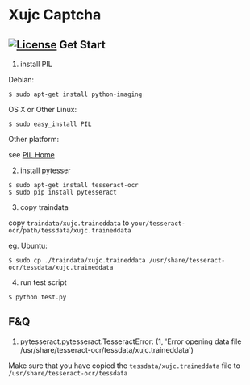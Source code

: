 Xujc Captcha
===
[![License](https://img.shields.io/badge/license-MIT-blue.svg)](./LICENSE)
Get Start
---
1. install PIL

  Debian:
  ```shell
  $ sudo apt-get install python-imaging
  ```
  OS X or Other Linux:
  ```shell
  $ sudo easy_install PIL
  ```
  Other platform:

  see [PIL Home](http://www.pythonware.com/products/pil/index.htm)

2. install pytesser

  ```shell
  $ sudo apt-get install tesseract-ocr
  $ sudo pip install pytesseract
  ```
3. copy traindata

  copy `traindata/xujc.traineddata` to `your/tesseract-ocr/path/tessdata/xujc.traineddata`

  eg. Ubuntu:

  ```shell
  $ sudo cp ./traindata/xujc.traineddata /usr/share/tesseract-ocr/tessdata/xujc.traineddata
  ```
4. run test script

  ```shell
  $ python test.py 
  ```

F&Q
---
1. pytesseract.pytesseract.TesseractError: (1, 'Error opening data file /usr/share/tesseract-ocr/tessdata/xujc.traineddata')

  Make sure that you have copied the `tessdata/xujc.traineddata` file to `/usr/share/tesseract-ocr/tessdata`
